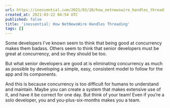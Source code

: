 ```yaml
---
url: https://inessential.com/2021/03/20/how_netnewswire_handles_threading
created_at: 2021-03-22 04:54 UTC
published: false
title: 'inessential: How NetNewsWire Handles Threading'
tags: []
---
```


Some developers I’ve known seem to think that being good at concurrency makes them badass. Others seem to think that senior developers must be great at concurrency, and so they should be too.

But what senior developers are good at is eliminating concurrency as much as possible by developing a simple, easy, consistent model to follow for the app and its components.

And this is because concurrency is too difficult for humans to understand and maintain. Maybe you can create a system that makes extensive use of it, and have it be correct for one day. But think of your team! Even if you’re a solo developer, you and you-plus-six-months makes you a team.
